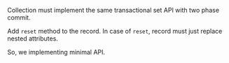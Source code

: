 Collection must implement the same transactional set API
 with two phase commit.
 
Add `reset` method to the record. In case of `reset`, record must
  just replace nested attributes.

So, we implementing minimal API.
